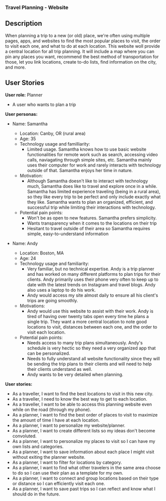 ### Travel Planning - Website

## Description

When planning a trip to a new (or old) place, we're often using multiple pages, apps, and websites to find the most popular places to visit, the order to visit each one, and what to do at each location. This website woll provide a central location for all trip planning. It will include a map where you can pin any places you want, recommend the best method of transportation for those, let you link locations, create to-do lists, find information on the city, and more.

## User Stories

**User role:** Planner
-  A user who wants to plan a trip

**User personas:**
- Name: Samantha
    - Location: Canby, OR (rural area)
    - Age: 35
    - Technology usage and familliarity:
        - Limited usage. Samantha knows how to use basic website functionalities for remote work such as search, accessing video calls, naviagating through simple sites, etc. Samantha mainly uses their computer for work and rarely interacts with technology outside of that. Samantha enjoys her time in nature.
    - Motivation:
        - Although Samantha doesn't like to interact with technology much, Samantha does like to travel and explore once in a while. Samantha has limited experience traveling (being in a rural area), so they like every trip to be perfect and only include exactly what they like. Samantha wants to plan an organized, efficient, and successful trip while limiting their interactions with technology.
    - Potential pain points:
        - Won't be as open to new features. Samantha prefers simplicity.
        - Wants transparency when it comes to the locations on their trip
        - Hesitant to travel outside of their area so Samantha requires simple, easy-to-understand information

- Name: Andy
    - Location: Boston, MA
    - Age: 24
    - Technology usage and familiarity:
        - Very familiar, but no technical expertise. Andy is a trip planner and has worked on many different platforms to plan trips for their clients. Andy primarily uses their phone very often to keep up to date with the latest trends on Instagram and travel blogs. Andy also uses a laptop to do his work.
        - Andy would access my site almost daily to ensure all his client's trips are going smoothly.
    - Motivations:
        - Andy would use this website to assist with their work. Andy is tired of having over twenty tabs open every time he plans a single trip. They want a more central location to note good locations to visit, distances between each one, and the order to visit each location.
    - Potential pain points:
        - Needs access to many trip plans simultaneously. Andy's schedule is very hectic so they need a very organized app that can be personalized.
        - Needs to fully understand all website functionality since they will be sending the trip plans to their clients and will need to help their clients understand as well.
        - Andy wants to be very detailed when planning.


**User stories:**
- As a traveller, I want to find the best locations to visit in this new city.
- As a traveller, I need to know the best way to get to each location.
- As a traveller, I want to be able to access this planning website even while on the road (through my phone).
- As a planner, I want to find the best order of places to visit to maximize the amount of time I have at each location.
- As a planner, I want to personalize my website/planner.
- As a planner, I want to create different lists so my ideas don't become convoluted.
- As a planner, I want to personalize my places to visit so I can have my own lists and categories.
- As a planner, I want to save information about each place I might visit without exiting the planner website.
- As a planner, I want to filter for locations by category.
- As a planner, I want to find what other travelers in the same area choose to do so I can use their plan as a template for my own.
- As a planner, I want to connect and group locations based on their type or distance so I can efficiently visit each one.
- As a planner, I want to save past trips so I can reflect and know what I should do in the future.
